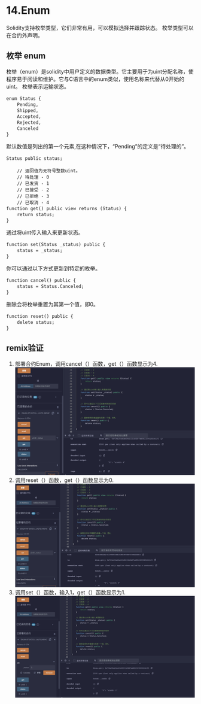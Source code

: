 # 14.Enum
Solidity支持枚举类型，它们非常有用，可以模拟选择并跟踪状态。
枚举类型可以在合约外声明。
## 枚举 enum
枚举（enum）是solidity中用户定义的数据类型。它主要用于为uint分配名称，使程序易于阅读和维护。它与C语言中的enum类似，使用名称来代替从0开始的uint。
枚举表示运输状态。
```solidity
enum Status {
    Pending,
    Shipped,
    Accepted,
    Rejected,
    Canceled
}
```
默认数值是列出的第一个元素,在这种情况下，“Pending”的定义是“待处理的”。
```solidity
Status public status;

    // 返回值为无符号整数uint。
    // 待处理 - 0
    // 已发货 - 1
    // 已接受 - 2
    // 已拒绝 - 3
    // 已取消 - 4
function get() public view returns (Status) {
    return status;
}
```
通过将uint传入输入来更新状态。
```solidity
function set(Status _status) public {
    status = _status;
}
```
你可以通过以下方式更新到特定的枚举。
```solidity
function cancel() public {
    status = Status.Canceled;
}
```
删除会将枚举重置为其第一个值，即0。
```solidity
function reset() public {
    delete status;
}
```
## remix验证
1. 部署合约Enum，调用cancel（）函数，get（）函数显示为4.
![14-1.png](./img/14-1.png)
2. 调用reset（）函数，get（）函数显示为0.
![14-2.png](./img/14-2.png)
3. 调用set（）函数，输入1，get（）函数显示为1.
![14-3.png](./img/14-3.png)
